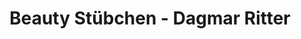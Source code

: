 ---
title: "Beauty Stübchen - Dagmar Ritter"
url: /erfurt/beauty-stuebchen-dagmar-ritter/
shop: Kosmetik
---